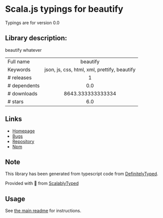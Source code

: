 
# Scala.js typings for beautify

Typings are for version 0.0

## Library description:
beautify whatever

|                    |                 |
| ------------------ | :-------------: |
| Full name          | beautify |
| Keywords           | json, js, css, html, xml, prettify, beautify |
| # releases         | 1 |
| # dependents       | 0.0 |
| # downloads        | 8643.333333333334 |
| # stars            | 6.0 |

## Links
- [Homepage](https://github.com/gko/beautify#readme)
- [Bugs](https://github.com/gko/beautify/issues)
- [Repository](https://github.com/gko/beautify)
- [Npm](https://www.npmjs.com/package/beautify)
    


## Note
This library has been generated from typescript code from [DefinitelyTyped](https://definitelytyped.org).

Provided with :purple_heart: from [ScalablyTyped](https://github.com/oyvindberg/ScalablyTyped)

## Usage
See [the main readme](../../readme.md) for instructions.



